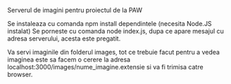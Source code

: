 Serverul de imagini pentru proiectul de la PAW

Se instaleaza cu comanda npm install dependintele (necesita Node.JS instalat)
Se porneste cu comanda node index.js, dupa ce apare mesajul cu adresa serverului, acesta este pregatit.

Va servi imaginile din folderul images, tot ce trebuie facut pentru a vedea imaginea este sa facem o cerere la adresa localhost:3000/images/nume_imagine.extensie si va fi trimisa catre browser.
